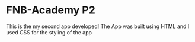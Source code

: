 # FNB-Academy P2
This is the my second app developed!
The App was built using HTML and I used CSS for the styling of the app
